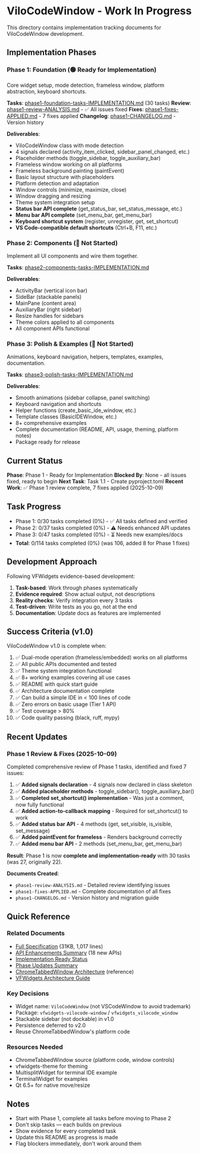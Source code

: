 # ViloCodeWindow - Work In Progress

This directory contains implementation tracking documents for ViloCodeWindow development.

## Implementation Phases

### Phase 1: Foundation (🟢 Ready for Implementation)
Core widget setup, mode detection, frameless window, platform abstraction, keyboard shortcuts.

**Tasks**: [phase1-foundation-tasks-IMPLEMENTATION.md](phase1-foundation-tasks-IMPLEMENTATION.md) (30 tasks)
**Review**: [phase1-review-ANALYSIS.md](phase1-review-ANALYSIS.md) - ✅ All issues fixed
**Fixes**: [phase1-fixes-APPLIED.md](phase1-fixes-APPLIED.md) - 7 fixes applied
**Changelog**: [phase1-CHANGELOG.md](phase1-CHANGELOG.md) - Version history

**Deliverables**:
- ViloCodeWindow class with mode detection
- 4 signals declared (activity_item_clicked, sidebar_panel_changed, etc.)
- Placeholder methods (toggle_sidebar, toggle_auxiliary_bar)
- Frameless window working on all platforms
- Frameless background painting (paintEvent)
- Basic layout structure with placeholders
- Platform detection and adaptation
- Window controls (minimize, maximize, close)
- Window dragging and resizing
- Theme system integration setup
- **Status bar API complete** (get_status_bar, set_status_message, etc.)
- **Menu bar API complete** (set_menu_bar, get_menu_bar)
- **Keyboard shortcut system** (register, unregister, get, set_shortcut)
- **VS Code-compatible default shortcuts** (Ctrl+B, F11, etc.)

### Phase 2: Components (🔴 Not Started)
Implement all UI components and wire them together.

**Tasks**: [phase2-components-tasks-IMPLEMENTATION.md](phase2-components-tasks-IMPLEMENTATION.md)

**Deliverables**:
- ActivityBar (vertical icon bar)
- SideBar (stackable panels)
- MainPane (content area)
- AuxiliaryBar (right sidebar)
- Resize handles for sidebars
- Theme colors applied to all components
- All component APIs functional

### Phase 3: Polish & Examples (🔴 Not Started)
Animations, keyboard navigation, helpers, templates, examples, documentation.

**Tasks**: [phase3-polish-tasks-IMPLEMENTATION.md](phase3-polish-tasks-IMPLEMENTATION.md)

**Deliverables**:
- Smooth animations (sidebar collapse, panel switching)
- Keyboard navigation and shortcuts
- Helper functions (create_basic_ide_window, etc.)
- Template classes (BasicIDEWindow, etc.)
- 8+ comprehensive examples
- Complete documentation (README, API, usage, theming, platform notes)
- Package ready for release

## Current Status

**Phase**: Phase 1 - Ready for Implementation
**Blocked By**: None - all issues fixed, ready to begin
**Next Task**: Task 1.1 - Create pyproject.toml
**Recent Work**: ✅ Phase 1 review complete, 7 fixes applied (2025-10-09)

## Task Progress

- Phase 1: 0/30 tasks completed (0%) - ✅ All tasks defined and verified
- Phase 2: 0/37 tasks completed (0%) - ⚠️ Needs enhanced API updates
- Phase 3: 0/47 tasks completed (0%) - ⏳ Needs new examples/docs
- **Total**: 0/114 tasks completed (0%) (was 106, added 8 for Phase 1 fixes)

## Development Approach

Following VFWidgets evidence-based development:
1. **Task-based**: Work through phases systematically
2. **Evidence required**: Show actual output, not descriptions
3. **Reality checks**: Verify integration every 3 tasks
4. **Test-driven**: Write tests as you go, not at the end
5. **Documentation**: Update docs as features are implemented

## Success Criteria (v1.0)

ViloCodeWindow v1.0 is complete when:
1. ✅ Dual-mode operation (frameless/embedded) works on all platforms
2. ✅ All public APIs documented and tested
3. ✅ Theme system integration functional
4. ✅ 8+ working examples covering all use cases
5. ✅ README with quick start guide
6. ✅ Architecture documentation complete
7. ✅ Can build a simple IDE in < 100 lines of code
8. ✅ Zero errors on basic usage (Tier 1 API)
9. ✅ Test coverage > 80%
10. ✅ Code quality passing (black, ruff, mypy)

## Recent Updates

### Phase 1 Review & Fixes (2025-10-09)

Completed comprehensive review of Phase 1 tasks, identified and fixed 7 issues:

1. ✅ **Added signals declaration** - 4 signals now declared in class skeleton
2. ✅ **Added placeholder methods** - toggle_sidebar(), toggle_auxiliary_bar()
3. ✅ **Completed set_shortcut() implementation** - Was just a comment, now fully functional
4. ✅ **Added action-to-callback mapping** - Required for set_shortcut() to work
5. ✅ **Added status bar API** - 4 methods (get, set_visible, is_visible, set_message)
6. ✅ **Added paintEvent for frameless** - Renders background correctly
7. ✅ **Added menu bar API** - 2 methods (set_menu_bar, get_menu_bar)

**Result**: Phase 1 is now **complete and implementation-ready** with 30 tasks (was 27, originally 22).

**Documents Created**:
- `phase1-review-ANALYSIS.md` - Detailed review identifying issues
- `phase1-fixes-APPLIED.md` - Complete documentation of all fixes
- `phase1-CHANGELOG.md` - Version history and migration guide

## Quick Reference

### Related Documents
- [Full Specification](../docs/vilocode-window-SPECIFICATION.md) (31KB, 1,017 lines)
- [API Enhancements Summary](../docs/api-enhancements-SUMMARY.md) (18 new APIs)
- [Implementation Ready Status](../docs/IMPLEMENTATION-READY.md)
- [Phase Updates Summary](phase-updates-SUMMARY.md)
- [ChromeTabbedWindow Architecture](../../chrome-tabbed-window/docs/architecture.md) (reference)
- [VFWidgets Architecture Guide](../../../docs/CleanArchitectureAsTheWay.md)

### Key Decisions
- Widget name: `ViloCodeWindow` (not VSCodeWindow to avoid trademark)
- Package: `vfwidgets-vilocode-window` / `vfwidgets_vilocode_window`
- Stackable sidebar (not dockable) in v1.0
- Persistence deferred to v2.0
- Reuse ChromeTabbedWindow's platform code

### Resources Needed
- ChromeTabbedWindow source (platform code, window controls)
- vfwidgets-theme for theming
- MultisplitWidget for terminal IDE example
- TerminalWidget for examples
- Qt 6.5+ for native move/resize

## Notes

- Start with Phase 1, complete all tasks before moving to Phase 2
- Don't skip tasks — each builds on previous
- Show evidence for every completed task
- Update this README as progress is made
- Flag blockers immediately, don't work around them
